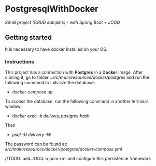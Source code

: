 # PostgresqlWithDocker
*Small project (CRUD samples) - with Spring Boot + JOOQ*

## Getting started

It is necessary to have docker installed on your OS.

### Instructions

This project has a connection with **Postgres** in a **Docker** image.
After cloning it, go to folder *..src/main/resources/docker/postgres* and run the following command to initialize the database:
* *docker-compose up*

To access the database, run the following command in another terminal window:

* *docker exec -it delivery_postgres bash*

Then

* *psql -U delivery -W*

The password can be found at: *src/main/resources/docker/postgres/docker-compose.yml*


//TODO: add JOOQ in pom.xml and configure this persistence framework
